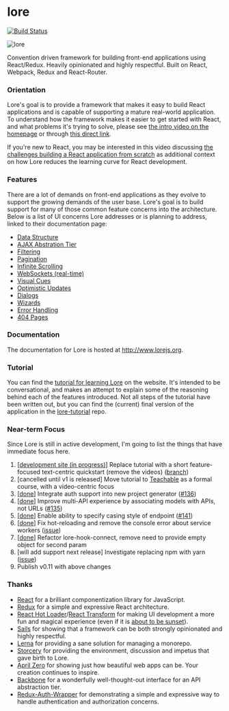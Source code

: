 # lore

[![Build Status][circle-image]][circle-url]

![lore](https://cloud.githubusercontent.com/assets/5898306/13093056/654b5c76-d4c0-11e5-8968-643aae655030.png)


Convention driven framework for building front-end applications using React/Redux. Heavily opinionated and highly respectful. Built on React, Webpack, Redux and React-Router.


### Orientation

Lore's goal is to provide a framework that makes it easy to build React applications and is capable of supporting a 
mature real-world application. To understand how the framework makes it easier to get started with React, and what
problems it's trying to solve, please see [the intro video on the homepage](http://www.lorejs.org) or through 
[this direct link](https://www.youtube.com/watch?v=u3cK4fz1GNg).

If you're new to React, you may be interested in this video discussing 
[the challenges building a React application from scratch](http://www.lorejs.org/getting-started/building-your-first-react-app/) 
as additional context on how Lore reduces the learning curve for React development.

### Features

There are a lot of demands on front-end applications as they evolve to support the growing demands of the user base. 
Lore's goal is to build support for many of those common feature concerns into the architecture. Below is a list of UI
concerns Lore addresses or is planning to address, linked to their documentation page:

* [Data Structure](http://www.lorejs.org/features/foundation/data-structure/)
* [AJAX Abstration Tier](http://www.lorejs.org/features/challenges/ajax-abstraction/)
* [Filtering](http://www.lorejs.org/features/challenges/filtering/)
* [Pagination](http://www.lorejs.org/features/challenges/pagination/)
* [Infinite Scrolling](http://www.lorejs.org/features/challenges/infinite-scrolling/)
* [WebSockets (real-time)](http://www.lorejs.org/features/challenges/websockets/)
* [Visual Cues](http://www.lorejs.org/features/challenges/visual-cues/)
* [Optimistic Updates](http://www.lorejs.org/features/challenges/optimistic-updates/)
* [Dialogs](http://www.lorejs.org/features/challenges/dialogs/)
* [Wizards](http://www.lorejs.org/features/challenges/wizards/)
* [Error Handling](http://www.lorejs.org/features/challenges/error-handling/)
* [404 Pages](http://www.lorejs.org/features/challenges/404-pages/)


### Documentation

The documentation for Lore is hosted at http://www.lorejs.org.


### Tutorial

You can find the [tutorial for learning Lore](http://www.lorejs.org/tutorial/) on the website. It's intended to be conversational, and makes an attempt to explain some of the reasoning behind each of the features introduced. Not all steps of the tutorial have been written out, but you can find the (current) final version of the application in the [lore-tutorial](https://github.com/lore/lore-tutorial) repo.


### Near-term Focus

Since Lore is still in active development, I'm going to list the things that have immediate focus here.

1. [[development site (in progress)](http://master.lorejs.org/quickstart/)] Replace tutorial with a short feature-focused text-centric quickstart (remove the videos) ([branch](https://github.com/lore/www.lorejs.org/tree/quickstart))
2. [cancelled until v1 is released] Move tutorial to [Teachable](https://teachable.com/) as a formal course, with a video-centric focus
3. [[done](https://github.com/lore/lore/pull/145)] Integrate auth support into new project generator ([#136](https://github.com/lore/lore/issues/136))
4. [[done](https://github.com/lore/lore/pull/144)] Improve multi-API experience by associating models with APIs, not URLs ([#135](https://github.com/lore/lore/issues/135))
5. [[done](https://github.com/lore/lore/pull/144)] Enable ability to specify casing style of endpoint ([#141](https://github.com/lore/lore/issues/141))
6. [[done](https://github.com/lore/lore/pull/149)] Fix hot-reloading and remove the console error about service workers ([issue](https://github.com/lore/lore/issues/79))
7. [[done](https://github.com/lore/lore/pull/151)] Refactor lore-hook-connect, remove need to provide empty object for second param
8. [will add support next release] Investigate replacing npm with yarn ([issue](https://github.com/lore/lore/issues/152))
9. Publish v0.11 with above changes


### Thanks
* [React](https://github.com/facebook/react) for a brilliant componentization library for JavaScript.
* [Redux](https://github.com/reactjs/redux) for a simple and expressive React architecture.  
* [React Hot Loader](https://github.com/gaearon/react-hot-loader)/[React Transform](https://github.com/gaearon/react-transform-boilerplate) 
for making UI development a more fun and magical experience (even if it is [about to be sunset](https://medium.com/@dan_abramov/hot-reloading-in-react-1140438583bf)).
* [Sails](https://github.com/balderdashy/sails) for showing that a framework can be both strongly opinionated and highly respectful.
* [Lerna](https://github.com/lerna/lerna/) for providing a sane solution for managing a monorepo.
* [Storcery](http://storcery.io) for providing the environment, discussion and impetus that gave birth to Lore.
* [April Zero](http://aprilzero.com) for showing just how beautiful web apps can be.  Your creation continues to inspire.
* [Backbone](https://github.com/jashkenas/backbone) for a wonderfully well-thought-out interface for an API abstraction tier.
* [Redux-Auth-Wrapper](https://github.com/mjrussell/redux-auth-wrapper) for demonstrating a simple and expressive way to handle authentication and authorization concerns. 


[circle-url]: https://circleci.com/gh/lore/lore
[circle-image]: https://circleci.com/gh/lore/lore.svg?style=shield&circle-token=6ef9571387d0e08d802f6769026fcf91fc30459f
